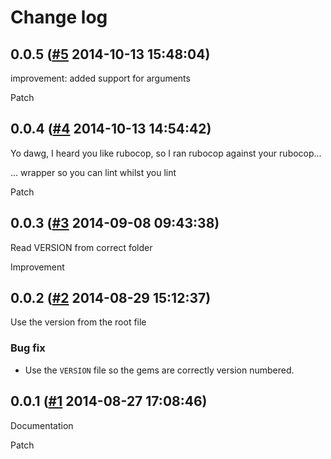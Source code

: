 # Change log

## 0.0.5 ([#5](https://git.mobcastdev.com/TEST/blinkbox-rubocop/pull/5) 2014-10-13 15:48:04)

improvement: added support for arguments

Patch

## 0.0.4 ([#4](https://git.mobcastdev.com/TEST/blinkbox-rubocop/pull/4) 2014-10-13 14:54:42)

Yo dawg, I heard you like rubocop, so I ran rubocop against your rubocop...

... wrapper so you can lint whilst you lint

Patch

## 0.0.3 ([#3](https://git.mobcastdev.com/TEST/blinkbox-rubocop/pull/3) 2014-09-08 09:43:38)

Read VERSION from correct folder

Improvement

## 0.0.2 ([#2](https://git.mobcastdev.com/TEST/blinkbox-rubocop/pull/2) 2014-08-29 15:12:37)

Use the version from the root file

### Bug fix

- Use the `VERSION` file so the gems are correctly version numbered.

## 0.0.1 ([#1](https://git.mobcastdev.com/TEST/blinkbox-rubocop/pull/1) 2014-08-27 17:08:46)

Documentation

Patch

